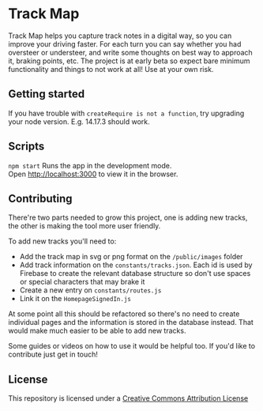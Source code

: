 # Track Map

Track Map helps you capture track notes in a digital way, so you can improve your driving faster. For each turn you can say whether you had oversteer or understeer, and write some thoughts on best way to approach it, braking points, etc. The project is at early beta so expect bare minimum functionality and things to not work at all! Use at your own risk.

## Getting started

If you have trouble with `createRequire is not a function`, try upgrading your node version. E.g. 14.17.3 should work.

## Scripts

`npm start`
Runs the app in the development mode.<br>
Open [http://localhost:3000](http://localhost:3000) to view it in the browser.

## Contributing

There're two parts needed to grow this project, one is adding new tracks, the other is making the tool more user friendly.

To add new tracks you'll need to:

* Add the track map in svg or png format on the `/public/images` folder
* Add track information on the `constants/tracks.json`. Each id is used by Firebase to create the relevant database structure so don't use spaces or special characters that may brake it
* Create a new entry on `constants/routes.js`
* Link it on the `HomepageSignedIn.js`

At some point all this should be refactored so there's no need to create individual pages and the information is stored in the database instead. That would make much easier to be able to add new tracks.

Some guides or videos on how to use it would be helpful too. If you'd like to contribute just get in touch!

## License

This repository is licensed under a [Creative Commons Attribution License](https://creativecommons.org/licenses/by/3.0/us/)
